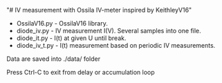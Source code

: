 "# IV measurement with Ossila IV-meter inspired by KeithleyV16" 


* OssilaV16.py - OssilaV16 library.
* diode_iv.py - IV measurement I(V). Several samples into one file.
* diode_it.py - I(t) at given U until break.
* diode_iv_t.py - I(t) measurement based on periodic IV measurements.


Data are saved into ./data/ folder

Press Ctrl-C to exit from delay or accumulation loop